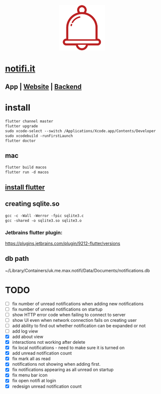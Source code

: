 <p align="center"><img height="150px" src="https://github.com/maxisme/notifi/raw/master/notifi/images/bell.png"></p>

# [notifi.it](https://notifi.it/)

## App | [Website](https://github.com/maxisme/notifi.it) | [Backend](https://github.com/maxisme/notifi-backend)

# install
```
flutter channel master
flutter upgrade
sudo xcode-select --switch /Applications/Xcode.app/Contents/Developer
sudo xcodebuild -runFirstLaunch
flutter doctor
```
## mac
```
flutter build macos
flutter run -d macos
```

## [install flutter](https://flutter.dev/docs/get-started/install)

## creating sqlite.so
```
gcc -c -Wall -Werror -fpic sqlite3.c
gcc -shared -o sqlite3.so sqlite3.o
```

### Jetbrains flutter plugin:
https://plugins.jetbrains.com/plugin/9212-flutter/versions

## db path 
~/Library/Containers/uk.me.max.notifi/Data/Documents/notifications.db

# TODO
- [ ] fix number of unread notifications when adding new notifications
- [ ] fix number of unread notifications on startup
- [ ] show HTTP error code when failing to connect to server
- [ ] show UI even when network connection fails on creating user
- [ ] add ability to find out whether notification can be expanded or not
- [ ] add log view
- [x] add about view
- [x] interactions not working after delete
- [x] fix local notifications - need to make sure it is turned on
- [x] add unread notification count
- [x] fix mark all as read
- [x] notifications not showing when adding first.
- [x] fix notifications appearing as all unread on startup
- [x] fix menu bar icon
- [x] fix open notifi at login
- [x] redesign unread notification count